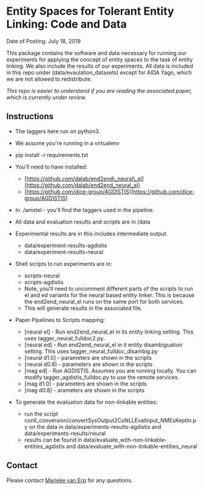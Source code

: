 # Entity Spaces for Tolerant Entity Linking: Code and Data
Date of Posting: July 18, 2019

This package contains the software and data necessary for running our experiments for applying the concept of entity spaces to the task of entity linking. We also include the results of our experiments. All data is included in this repo under (data/evaulation_datasets) except for AIDA Yago, which we are not allowed to redistribute. 

_This repo is easier to understand if you are reading the associated paper, which is currently under review._

## Instructions 

* The taggers here run on python3.
* We assume you're running in a virtualenv
* pip install -r requirements.txt
* You'll need to have installed:
    * [https://github.com/dalab/end2end\_neural\_el](https://github.com/dalab/end2end_neural_el)
    * [https://github.com/dice-group/AGDISTIS](https://github.com/dice-group/AGDISTIS)
* In ./amstel - you'll find the taggers used in the pipeline.
* All data and evaluation results and scripts are in /data
* Experimental results are in this includes intermediate output.
    * data/experiment-results-agdistis
    * data/experiment-results-neural
* Shell scripts to run experiments are in:
   * scripts-neural
   * scripts-agdistis
   * Note, you'll need to uncomment different parts of the scripts to run el and ed variants for the neural based entity linker. This is because the end2end\_neural\_el runs on the same port for both services.
   * This will generate results in the associated file.

* Paper Pipelines to Scripts mapping:
   * [neural el] - Run end2end\_neural\_el in its entity linking setting. This uses tagger\_neural\_fulldoc2.py.
   * [neural ed] - Run end2end\_neural\_el in it entity disambiguation setting. This uses tagger_neural\_fulldoc\_disambig.py
   * [neural d1.0] - parameters are shown in the scripts
   * [neural d0.8] - parameters are shown in the scripts
   * [mag ed] -  Run AGDISTIS. Assumes you are running locally. You can modify tagger\_agdistis\_fulldoc.py to use the remote services.
   * [mag d1.0] - parameters are shown in the scripts
   * [mag d0.8] - arameters are shown in the scripts

* To generate the evaluation data for non-linkable entities:
	*  run the script conll_conversion/convertSysOutput2CoNLLEvalInput\_NMEsKeptIn.py on the data in data/experiments-results-agdistis and data/experiments-results/neural 
	*  results can be found in data/evaluate\_with-non-linkable-entities\_agdistis and data/evaluate_with-non-linkable-entities\_neural 
	
## Contact
Please contact [Marieke van Erp](https://mariekevanerp.com) for any questions.

